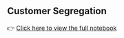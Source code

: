 ## Customer Segregation
👉 [Click here to view the full notebook]([https://drive.google.com/your-shared-link](https://drive.google.com/file/d/1ny-jdfHKNyCSA2qCUSeoyM_Q_3n14p0J/view?usp=sharing))

